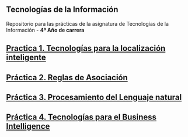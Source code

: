 ## Tecnologías de la Información

Repositorio para las prácticas de la asignatura de Tecnologías de la Información - **4º Año de carrera**

## [Practica 1. Tecnologías para la localización inteligente](https://github.com/alu0101128894/TIO/tree/main/Practica%201.%20Tecnolog%C3%ADas%20para%20la%20localizaci%C3%B3n%20inteligente)

## [Práctica 2. Reglas de Asociación](https://github.com/alu0101128894/TIO/tree/main/Pr%C3%A1ctica%202.%20Reglas%20de%20Asociaci%C3%B3n)

## [Práctica 3. Procesamiento del Lenguaje natural](https://github.com/alu0101128894/TIO/tree/main/Pr%C3%A1ctica%203.%20Procesamiento%20del%20Lenguaje%20natural)

## [Práctica 4. Tecnologías para el Business Intelligence](https://github.com/alu0101128894/TIO/tree/main/Pr%C3%A1ctica%204.%20Tecnolog%C3%ADas%20para%20el%20Business%20Intelligence)
